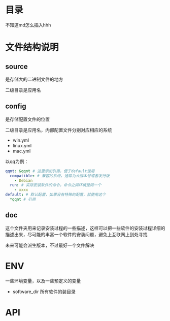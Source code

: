 # 目录

不知道md怎么插入hhh

# 文件结构说明

## source

是存储大的二进制文件的地方

二级目录是应用名

## config

是存储配置文件的位置

二级目录是应用名，内部配置文件分别对应相应的系统

- win.yml
- linux.yml
- mac.yml

以qq为例：

```yml
qqnt: &qqnt # 这里添加引用，便于default使用
  compatible: # 兼容的系统，通常为大版本号或者发行版
    - Debian
  run: # 实际安装软件的命令，命令之间环境是同一个
    - xxxx
default: # 默认配置，如果没有特殊的配置，就使用这个
  *qqnt # 引用
```

## doc

这个文件夹用来记录安装过程的一些描述，这样可以把一些软件的安装过程详细的描述出来，尽可能的丰富一个软件的安装问题，避免上互联网上到处寻找

未来可能会派生版本，不过最好一个文件解决

# ENV

一些环境变量，以及一些预定义的变量

- software_dir 所有软件的装目录

# API